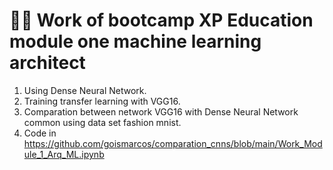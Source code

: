 # :construction_worker_man: Work of bootcamp XP Education module one machine learning architect

1.   Using Dense Neural Network.
2.   Training transfer learning with VGG16.
3.   Comparation between network VGG16 with Dense Neural Network common using data set fashion mnist.
4.   Code in https://github.com/goismarcos/comparation_cnns/blob/main/Work_Module_1_Arq_ML.ipynb
